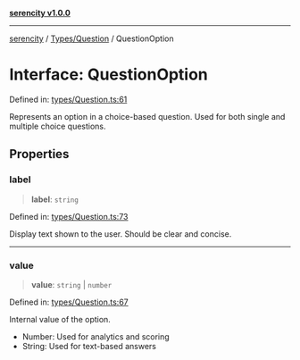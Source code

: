 [**serencity v1.0.0**](../../../README.md)

***

[serencity](../../../modules.md) / [Types/Question](../README.md) / QuestionOption

# Interface: QuestionOption

Defined in: [types/Question.ts:61](https://github.com/lbatschelet/SerenCity/blob/4245c36d3a680a78ab22610b245af81b1a0977ec/src/types/Question.ts#L61)

Represents an option in a choice-based question.
Used for both single and multiple choice questions.

## Properties

### label

> **label**: `string`

Defined in: [types/Question.ts:73](https://github.com/lbatschelet/SerenCity/blob/4245c36d3a680a78ab22610b245af81b1a0977ec/src/types/Question.ts#L73)

Display text shown to the user.
Should be clear and concise.

***

### value

> **value**: `string` \| `number`

Defined in: [types/Question.ts:67](https://github.com/lbatschelet/SerenCity/blob/4245c36d3a680a78ab22610b245af81b1a0977ec/src/types/Question.ts#L67)

Internal value of the option.
- Number: Used for analytics and scoring
- String: Used for text-based answers
